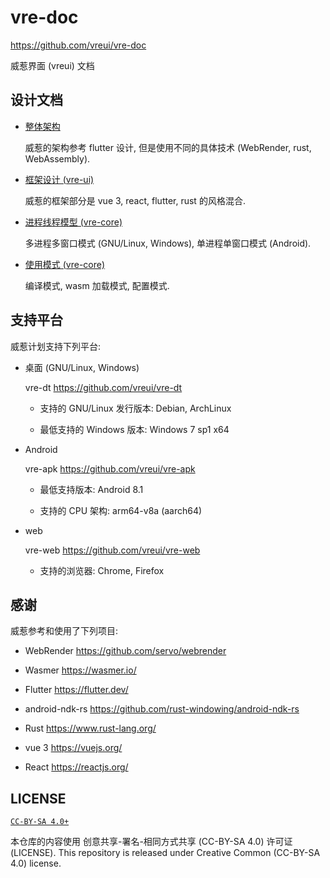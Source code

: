 # vre-doc
<https://github.com/vreui/vre-doc>

威惹界面 (vreui) 文档


## 设计文档

+ [整体架构](./doc/整体架构.md)

  威惹的架构参考 flutter 设计, 但是使用不同的具体技术 (WebRender, rust, WebAssembly).

+ [框架设计 (vre-ui)](./doc/框架设计.md)

  威惹的框架部分是 vue 3, react, flutter, rust 的风格混合.

+ [进程线程模型 (vre-core)](./doc/进程线程模型.md)

  多进程多窗口模式 (GNU/Linux, Windows), 单进程单窗口模式 (Android).

+ [使用模式 (vre-core)](./doc/使用模式.md)

  编译模式, wasm 加载模式, 配置模式.


## 支持平台

威惹计划支持下列平台:

+ 桌面 (GNU/Linux, Windows)

  vre-dt <https://github.com/vreui/vre-dt>

  + 支持的 GNU/Linux 发行版本: Debian, ArchLinux

  + 最低支持的 Windows 版本: Windows 7 sp1 x64

+ Android

  vre-apk <https://github.com/vreui/vre-apk>

  + 最低支持版本: Android 8.1

  + 支持的 CPU 架构: arm64-v8a (aarch64)

+ web

  vre-web <https://github.com/vreui/vre-web>

  + 支持的浏览器: Chrome, Firefox


## 感谢

威惹参考和使用了下列项目:

+ WebRender
  <https://github.com/servo/webrender>

+ Wasmer
  <https://wasmer.io/>

+ Flutter
  <https://flutter.dev/>

+ android-ndk-rs
  <https://github.com/rust-windowing/android-ndk-rs>

+ Rust
  <https://www.rust-lang.org/>

+ vue 3
  <https://vuejs.org/>

+ React
  <https://reactjs.org/>


## LICENSE

[`CC-BY-SA 4.0+`](https://creativecommons.org/licenses/by-sa/4.0/)

本仓库的内容使用 创意共享-署名-相同方式共享 (CC-BY-SA 4.0) 许可证 (LICENSE).
This repository is released under Creative Common (CC-BY-SA 4.0) license.
